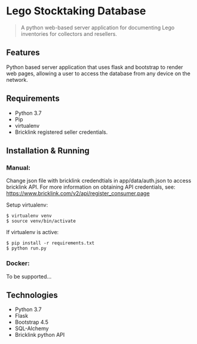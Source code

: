# Lego Stocktaking Database
>A python web-based server application for documenting Lego inventories for collectors and resellers.

## Features
Python based server application that uses flask and bootstrap to render web pages, allowing a user to access the database from any device on the network.

## Requirements
* Python 3.7
* Pip
* virtualenv
* Bricklink registered seller credentials.

## Installation & Running
### Manual:
Change json file with bricklink credendtials in app/data/auth.json to access bricklink API. 
For more information on obtaining API credentials, see: https://www.bricklink.com/v2/api/register_consumer.page 

Setup virtualenv:
```{bash}
$ virtualenv venv
$ source venv/bin/activate
```
If virtualenv is active:
```{bash}
$ pip install -r requirements.txt
$ python run.py
```
### Docker:
To be supported...
## Technologies
* Python 3.7
* Flask
* Bootstrap 4.5
* SQL-Alchemy
* Bricklink python API
